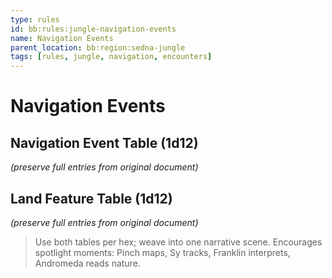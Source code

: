 ```yaml
---
type: rules
id: bb:rules:jungle-navigation-events
name: Navigation Events
parent_location: bb:region:sedna-jungle
tags: [rules, jungle, navigation, encounters]
---
```


# Navigation Events

## Navigation Event Table (1d12)
*(preserve full entries from original document)*

## Land Feature Table (1d12)
*(preserve full entries from original document)*

> Use both tables per hex; weave into one narrative scene. Encourages spotlight moments: Pinch maps, Sy tracks, Franklin interprets, Andromeda reads nature.  
